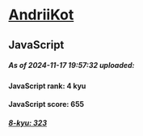 # [AndriiKot](https://www.codewars.com/users/AndriiKot) 
## JavaScript

##### As of 2024-11-17 19:57:32 uploaded:

#### JavaScript rank: 4 kyu

#### JavaScript score: 655

##### [8-kyu: 323](https://github.com/AndriiKot/JavaScript__CodeWars/tree/main/kyu-8)

